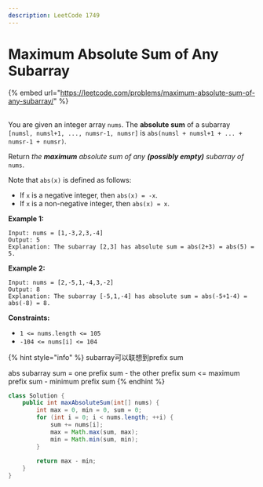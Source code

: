 ```yaml
---
description: LeetCode 1749
---
```


# Maximum Absolute Sum of Any Subarray

{% embed url="https://leetcode.com/problems/maximum-absolute-sum-of-any-subarray/" %}



\
You are given an integer array `nums`. The **absolute sum** of a subarray `[numsl, numsl+1, ..., numsr-1, numsr]` is `abs(numsl + numsl+1 + ... + numsr-1 + numsr)`.

Return _the **maximum** absolute sum of any **(possibly empty)** subarray of_ `nums`.

Note that `abs(x)` is defined as follows:

* If `x` is a negative integer, then `abs(x) = -x`.
* If `x` is a non-negative integer, then `abs(x) = x`.

**Example 1:**

```
Input: nums = [1,-3,2,3,-4]
Output: 5
Explanation: The subarray [2,3] has absolute sum = abs(2+3) = abs(5) = 5.
```

**Example 2:**

```
Input: nums = [2,-5,1,-4,3,-2]
Output: 8
Explanation: The subarray [-5,1,-4] has absolute sum = abs(-5+1-4) = abs(-8) = 8.
```

**Constraints:**

* `1 <= nums.length <= 105`
* `-104 <= nums[i] <= 104`

{% hint style="info" %}
subarray可以联想到prefix sum

abs subarray sum = one prefix sum - the other prefix sum <= maximum prefix sum - minimum prefix sum
{% endhint %}

```java
class Solution {
    public int maxAbsoluteSum(int[] nums) {
        int max = 0, min = 0, sum = 0;
        for (int i = 0; i < nums.length; ++i) {
            sum += nums[i];
            max = Math.max(sum, max);
            min = Math.min(sum, min);
        }
        
        return max - min;
    }
}
```
